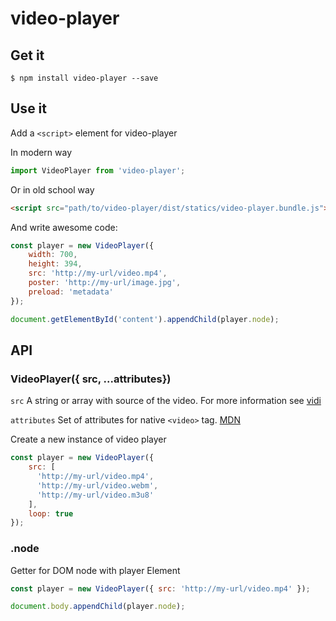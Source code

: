 # video-player

## Get it

```
$ npm install video-player --save
```

## Use it

Add a `<script>` element for video-player

In modern way

```javascript
import VideoPlayer from 'video-player';
```

Or in old school way

```html
<script src="path/to/video-player/dist/statics/video-player.bundle.js"></script>
```

And write awesome code:

```javascript
const player = new VideoPlayer({
    width: 700,
    height: 394,
    src: 'http://my-url/video.mp4',
    poster: 'http://my-url/image.jpg',
    preload: 'metadata'
});

document.getElementById('content').appendChild(player.node);
```

## API

### VideoPlayer({ src, ...attributes})

```src``` A string or array with source of the video. For more information see [vidi](https://github.com/wix/vidi)

```attributes``` Set of attributes for native `<video>` tag. [MDN](https://developer.mozilla.org/en/docs/Web/HTML/Element/video)

Create a new instance of video player

```javascript
const player = new VideoPlayer({
    src: [
      'http://my-url/video.mp4',
      'http://my-url/video.webm',
      'http://my-url/video.m3u8'
    ],
    loop: true
});
```

### .node

Getter for DOM node with player Element

```javascript
const player = new VideoPlayer({ src: 'http://my-url/video.mp4' });

document.body.appendChild(player.node);
```
